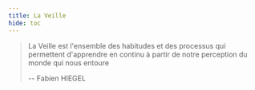 ```yaml
---
title: La Veille
hide: toc
---
```


> La Veille est l'ensemble des habitudes et des processus qui permettent d'apprendre en continu à partir de notre perception du monde qui nous entoure
>
> -- Fabien HIEGEL
